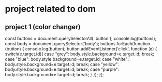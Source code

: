 # project related to dom
<!-- Project 1 code -->
## project 1 (color changer)
const buttons = document.querySelectorAll('.button');
console.log(buttons);
const body = document.querySelector('body');
buttons.forEach(function (button) {
  console.log(button);
  button.addEventListener('click', function (e) {
    switch(e.target.id){
      case "grey":
        body.style.background=e.target.id;
        break;
      case "blue":
        body.style.background=e.target.id;
      case "white":
        body.style.background=e.target.id;
        break;
      case "yellow":
        body.style.background=e.target.id;
        break;
      case "purple":
        body.style.background=e.target.id;
        break;
    }
  });
});

